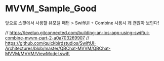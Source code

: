 # MVVM_Sample_Good
앞으로 스팟에서 사용할 뷰모델 패턴 > SwiftUI + Combine 사용시 꽤 괜찮아 보인다!

// https://levelup.gitconnected.com/building-an-ios-app-using-swiftui-combine-mvvm-part-2-a0a703269907
// https://github.com/quickbirdstudios/SwiftUI-Architectures/blob/master/QBChat-MVVM/QBChat-MVVM/MVVM/ViewModel.swift

